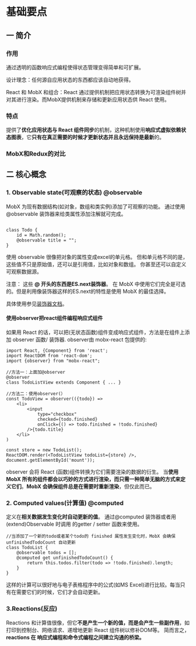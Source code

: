 # 基础要点
## 一 简介

### 作用
通过透明的函数响应式编程使得状态管理变得简单和可扩展。

设计理念：任何源自应用状态的东西都应该自动地获得。

React 和 MobX 和组合：React 通过提供机制把应用状态转换为可渲染组件树并对其进行渲染。而MobX提供机制来存储和更新应用状态供 React 使用。


### 特点
提供了**优化应用状态与 React 组件同步**的机制，这种机制使用**响应式虚拟依赖状态图表**，它**只有在真正需要的时候才更新状态并且永远保持是最新**的。

### MobX和Redux的对比


## 二 核心概念
### 1. Observable state(可观察的状态)  @observable

MobX 为现有数据结构(如对象，数组和类实例)添加了可观察的功能。 通过使用 @observable 装饰器来给类属性添加注解就可完成。




```

```


```
class Todo {
    id = Math.random();
    @observable title = "";
}
```



使用 observable 很像把对象的属性变成excel的单元格。 但和单元格不同的是，这些值不只是原始值，还可以是引用值，比如对象和数组。 你甚至还可以自定义可观察数据源。

注意：
这些 **@ 开头的东西是ES.next装饰器**。 在 MobX 中使用它们完全是可选的。但是利用像装饰器这样的ES.next的特性是使用 MobX 的最佳选择。 

具体使用参见[装饰器文档](https://mobx.js.org/best/decorators.html)。 

#### 使用observer把react组件编程响应式组件
如果用 React 的话，可以把(无状态函数)组件变成响应式组件，方法是在组件上添加 observer 函数/ 装饰器. observer由 mobx-react 包提供的:

```
import React, {Component} from 'react';
import ReactDOM from 'react-dom';
import {observer} from "mobx-react";

//方法一：上面加@observer
@observer
class TodoListView extends Component { ... }

//方法二：使用observer(）
const TodoView = observer(({todo}) =>
    <li>
        <input
            type="checkbox"
            checked={todo.finished}
            onClick={() => todo.finished = !todo.finished}
        />{todo.title}
    </li>
)

const store = new TodoList();
ReactDOM.render(<TodoListView todoList={store} />, document.getElementById('mount'));

```
observer 会将 React (函数)组件转换为它们需要渲染的数据的衍生。 当**使用 MobX 所有的组件都会以巧妙的方式进行渲染，而只需一种简单无脑的方式来定义它们**。**MobX 会确保组件总是在需要时重新渲染**，但仅此而已。

### 2. Computed values(计算值)  @computed

定义在**相关数据发生变化时自动更新的值**。 通过@computed 装饰器或者用 (extend)Observable 时调用 的getter / setter 函数来使用。



```
//当添加了一个新的todo或者某个todo的 finished 属性发生变化时，MobX 会确保 unfinishedTodoCount 自动更新
class TodoList {
    @observable todos = [];
    @computed get unfinishedTodoCount() {
        return this.todos.filter(todo => !todo.finished).length;
    }
}
```

这样的计算可以很好地与电子表格程序中的公式(如MS Excel)进行比较。每当只有在需要它们的时候，它们才会自动更新。

### 3.Reactions(反应)

Reactions 和计算值很像，但它**不是产生一个新的值，而是会产生一些副作用**，如打印到控制台、网络请求、递增地更新 React 组件树以修补DOM等。 简而言之，**reactions 在 响应式编程和命令式编程之间建立沟通的桥梁。**







